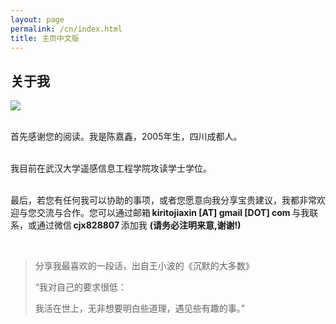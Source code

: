 ```yaml
---
layout: page
permalink: /cn/index.html
title: 主页中文版
---
```


## 关于我

<img src="https://PlutoKirito.github.io/backup/chenjiaxin.JPG" class="floatpic">

<br>首先感谢您的阅读。我是陈嘉鑫，2005年生，四川成都人。

<br>我目前在武汉大学遥感信息工程学院攻读学士学位。


<br>最后，若您有任何我可以协助的事项，或者您愿意向我分享宝贵建议，我都非常欢迎与您交流与合作。您可以通过邮箱 **kiritojiaxin [AT] gmail [DOT] com** 与我联系，或通过微信 **cjx828807** 添加我 **(请务必注明来意,谢谢!)**

<br>

> 分享我最喜欢的一段话，出自王小波的《沉默的大多数》
>
> “我对自己的要求很低：
>
> 我活在世上，无非想要明白些道理，遇见些有趣的事。”
